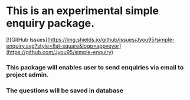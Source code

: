 
# This is an experimental simple enquiry package.

[![GitHub Issues](https://img.shields.io/github/issues/Jyou95/simple-enquiry.svg?style=flat-square&logo=appveyor](https://github.com/Jyou95/simple-enquiry)

### This package will enables user to send enquiries via email to project admin.
### The questions will be saved in database